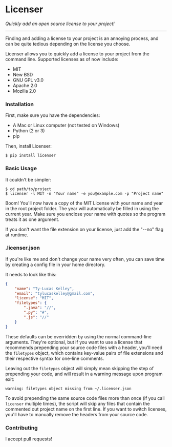 # Licenser

*Quickly add an open source license to your project!*

---

Finding and adding a license to your project is an annoying process,
and can be quite tedious depending on the license you choose.

Licenser allows you to quickly add a license to your project from
the command line. Supported licenses as of now include:

* MIT
* New BSD
* GNU GPL v3.0
* Apache 2.0
* Mozilla 2.0

### Installation

First, make sure you have the dependencies:

* A Mac or Linux computer (not tested on Windows)
* Python (2 or 3)
* pip

Then, install Licenser:

    $ pip install licenser

### Basic Usage

It couldn't be simpler:

    $ cd path/to/project
    $ licenser -l MIT -n "Your name" -e you@example.com -p "Project name"

Boom! You'll now have a copy of the MIT License with your name and year in the root project folder.
The year will automatically be filled in using the current year. Make sure you enclose your name
with quotes so the program treats it as one argument.

If you don't want the file extension on your license, just add the "--no" flag at runtime.

### .licenser.json

If you're like me and don't change your name very often, you can save time by creating
a config file in your home directory.

It needs to look like this:

```json
{
    "name": "Ty-Lucas Kelley",
    "email": "tylucaskelley@gmail.com",
    "license": "MIT",
    "filetypes": {
        ".java": "//",
        ".py": "#",
        ".js": "//"
    }
}
```

These defaults can be overridden by using the normal command-line arguments. They're optional,
but if you want to use a license that recommends prepending your source code files with a header,
you'll need the `filetypes` object, which contains key-value pairs of file extensions and their
respective syntax for one-line comments.

Leaving out the `filetypes` object will simply mean skipping the step of prepending your code,
and will result in a warning message upon program exit:

    warning: filetypes object missing from ~/.licenser.json

To avoid prepending the same source code files more than once (if you call `licenser` multiple times),
the script will skip any files that contain the commented out project name on the first line. If you
want to switch licenses, you'll have to manually remove the headers from your source code.

### Contributing

I accept pull requests!
